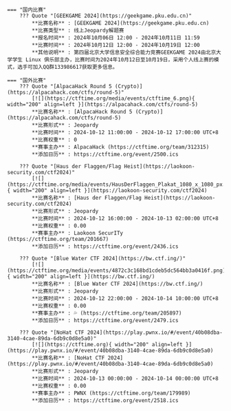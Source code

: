    === "国内比赛"
        ??? Quote "[GEEKGAME 2024](https://geekgame.pku.edu.cn)"  
            **比赛名称** : [GEEKGAME 2024](https://geekgame.pku.edu.cn)  
            **比赛类型** : 线上Jeopardy解题赛  
            **报名时间** : 2024年10月06日 12:00 - 2024年10月11日 11:59  
            **比赛时间** : 2024年10月12日 12:00 - 2024年10月19日 12:00  
            **其他说明** : 第四届北京大学信息安全综合能力竞赛GEEKGAME 2024由北京大学学生 Linux 俱乐部主办，比赛时间为2024年10月12日至10月19日，采用个人线上赛的模式，选手可加入QQ群133986617获取更多信息。  
                
    === "国外比赛"
        ??? Quote "[AlpacaHack Round 5 (Crypto)](https://alpacahack.com/ctfs/round-5)"  
            [![](https://ctftime.org/media/events/ctftime_6.png){ width="200" align=left }](https://alpacahack.com/ctfs/round-5)  
            **比赛名称** : [AlpacaHack Round 5 (Crypto)](https://alpacahack.com/ctfs/round-5)  
            **比赛形式** : Jeopardy  
            **比赛时间** : 2024-10-12 11:00:00 - 2024-10-12 17:00:00 UTC+8  
            **比赛权重** : 0  
            **赛事主办** : AlpacaHack (https://ctftime.org/team/312315)  
            **添加日历** : https://ctftime.org/event/2500.ics  
            
        ??? Quote "[Haus der Flaggen/Flag Heist](https://laokoon-security.com/ctf2024)"  
            [![](https://ctftime.org/media/events/HausDerFlaggen_Plakat_1080_x_1080_px.png){ width="200" align=left }](https://laokoon-security.com/ctf2024)  
            **比赛名称** : [Haus der Flaggen/Flag Heist](https://laokoon-security.com/ctf2024)  
            **比赛形式** : Jeopardy  
            **比赛时间** : 2024-10-12 16:00:00 - 2024-10-13 02:00:00 UTC+8  
            **比赛权重** : 0.00  
            **赛事主办** : Laokoon SecurITy (https://ctftime.org/team/201667)  
            **添加日历** : https://ctftime.org/event/2436.ics  
            
        ??? Quote "[Blue Water CTF 2024](https://bw.ctf.ing/)"  
            [![](https://ctftime.org/media/events/4872c3c168bd1cdeb5dc564bb3a0416f.png){ width="200" align=left }](https://bw.ctf.ing/)  
            **比赛名称** : [Blue Water CTF 2024](https://bw.ctf.ing/)  
            **比赛形式** : Jeopardy  
            **比赛时间** : 2024-10-12 22:00:00 - 2024-10-14 10:00:00 UTC+8  
            **比赛权重** : 0.00  
            **赛事主办** : 💦​ (https://ctftime.org/team/205897)  
            **添加日历** : https://ctftime.org/event/2479.ics  
            
        ??? Quote "[NoHat CTF 2024](https://play.pwnx.io/#/event/40b08dba-3140-4cae-89da-6db9c0d8e5a0)"  
            [![](https://ctftime.org){ width="200" align=left }](https://play.pwnx.io/#/event/40b08dba-3140-4cae-89da-6db9c0d8e5a0)  
            **比赛名称** : [NoHat CTF 2024](https://play.pwnx.io/#/event/40b08dba-3140-4cae-89da-6db9c0d8e5a0)  
            **比赛形式** : Jeopardy  
            **比赛时间** : 2024-10-13 00:00:00 - 2024-10-14 00:00:00 UTC+8  
            **比赛权重** : 0.00  
            **赛事主办** : PWNX (https://ctftime.org/team/179989)  
            **添加日历** : https://ctftime.org/event/2518.ics  
            
